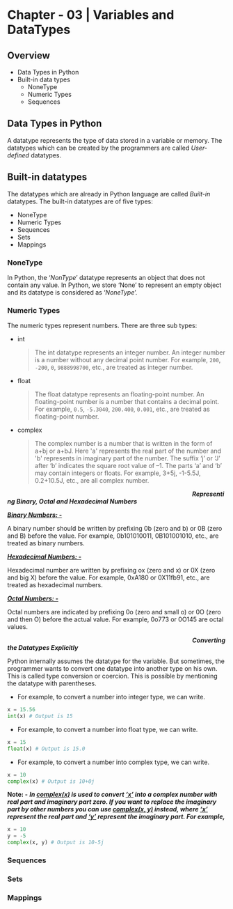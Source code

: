 # Chapter - 03 | Variables and DataTypes
## Overview

- Data Types in Python 
- Built-in data types 
    - NoneType 
    - Numeric Types 
    - Sequences 

## Data Types in Python 

A datatype represents the type of data stored in a variable or memory. The datatypes which can be created by the programmers are called *User-defined* datatypes. 

## Built-in datatypes 

The datatypes which are already in Python language are called *Built-in* datatypes. The built-in datatypes are of five types:

- NoneType 
- Numeric Types 
- Sequences 
- Sets 
- Mappings

### NoneType 

In Python, the ‘*NonType*’ datatype represents an object that does not contain any value. In Python, we store ‘None’ to represent an empty object and its datatype is considered as ‘*NoneType*’. 

### Numeric Types 

The numeric types represent numbers. There are three sub types: 

- int

    > The int datatype represents an integer number. An integer number is a number without any decimal point number. For example, `200`, `-200`, `0`, `9888998700`, etc., are treated as integer number.

- float

  > The float datatype represents an floating-point number. An floating-point number is a number that contains a decimal point. For example, `0.5`, `-5.3040`, `200.400`, `0.001`, etc., are treated as floating-point number.

- complex 
    > The complex number is a number that is written in the form of a+bj or a+bJ. Here 'a' represents the real part of the number and 'b' represents in imaginary part of the number. The suffix ‘j’ or ‘J’ after ‘b’ indicates the square root value of –1. The parts ‘a’ and ‘b’ may contain integers or floats. For example, 3+5j, -1-5.5J, 0.2+10.5J, etc., are all complex number.

&nbsp;&nbsp;&nbsp;&nbsp;&nbsp;&nbsp;&nbsp;&nbsp;&nbsp;&nbsp;&nbsp;&nbsp;&nbsp;&nbsp;&nbsp;&nbsp;&nbsp;&nbsp;&nbsp;&nbsp;&nbsp;&nbsp;&nbsp;&nbsp;&nbsp;&nbsp;&nbsp;&nbsp;&nbsp;&nbsp;&nbsp;&nbsp;&nbsp;&nbsp;&nbsp;&nbsp;&nbsp;&nbsp;&nbsp;&nbsp;&nbsp;&nbsp;&nbsp;&nbsp;&nbsp;&nbsp;&nbsp;&nbsp;&nbsp;&nbsp;&nbsp;&nbsp;&nbsp;&nbsp;&nbsp;&nbsp;&nbsp;&nbsp;&nbsp;&nbsp;&nbsp;&nbsp;&nbsp;&nbsp;&nbsp;&nbsp;&nbsp;&nbsp;&nbsp;&nbsp;&nbsp;&nbsp;&nbsp;&nbsp;&nbsp;&nbsp;&nbsp;&nbsp;&nbsp;&nbsp;&nbsp;&nbsp;&nbsp;&nbsp;&nbsp;&nbsp;&nbsp;&nbsp;&nbsp;&nbsp;&nbsp;&nbsp;&nbsp;&nbsp;&nbsp;&nbsp;&nbsp;&nbsp;&nbsp;&nbsp;&nbsp;&nbsp;&nbsp;&nbsp;&nbsp;&nbsp;&nbsp;&nbsp;***Representing Binary, Octal and Hexadecimal Numbers***

<ins>***Binary Numbers: -***</ins>

A binary number should be written by prefixing 0b (zero and b) or 0B (zero and B) before the value. For example, 0b101010011, 0B101001010, etc., are treated as binary numbers. 

<ins>***Hexadecimal Numbers: -***</ins>

Hexadecimal number are written by prefixing ox (zero and x) or 0X (zero and big X) before the value. For example, 0xA180 or 0X11fb91, etc., are treated as hexadecimal numbers. 

<ins>***Octal Numbers: -***</ins>

Octal numbers are indicated by prefixing 0o (zero and small o) or 0O (zero and then O) before the actual value. For example, 0o773 or 0O145 are octal values. 

&nbsp;&nbsp;&nbsp;&nbsp;&nbsp;&nbsp;&nbsp;&nbsp;&nbsp;&nbsp;&nbsp;&nbsp;&nbsp;&nbsp;&nbsp;&nbsp;&nbsp;&nbsp;&nbsp;&nbsp;&nbsp;&nbsp;&nbsp;&nbsp;&nbsp;&nbsp;&nbsp;&nbsp;&nbsp;&nbsp;&nbsp;&nbsp;&nbsp;&nbsp;&nbsp;&nbsp;&nbsp;&nbsp;&nbsp;&nbsp;&nbsp;&nbsp;&nbsp;&nbsp;&nbsp;&nbsp;&nbsp;&nbsp;&nbsp;&nbsp;&nbsp;&nbsp;&nbsp;&nbsp;&nbsp;&nbsp;&nbsp;&nbsp;&nbsp;&nbsp;&nbsp;&nbsp;&nbsp;&nbsp;&nbsp;&nbsp;&nbsp;&nbsp;&nbsp;&nbsp;&nbsp;&nbsp;&nbsp;&nbsp;&nbsp;&nbsp;&nbsp;&nbsp;&nbsp;&nbsp;&nbsp;&nbsp;&nbsp;&nbsp;&nbsp;&nbsp;&nbsp;&nbsp;&nbsp;&nbsp;&nbsp;&nbsp;&nbsp;&nbsp;&nbsp;&nbsp;&nbsp;&nbsp;&nbsp;&nbsp;&nbsp;&nbsp;&nbsp;&nbsp;&nbsp;&nbsp;&nbsp;&nbsp;***Converting the Datatypes Explicitly***

Python internally assumes the datatype for the variable. But sometimes, the programmer wants to convert one datatype into another type on his own. This is called type conversion or coercion. This is possible by mentioning the datatype with parentheses.

- For example, to convert a number into integer type, we can write.

```python
x = 15.56
int(x) # Output is 15
```

- For example, to convert a number into float type, we can write.

```python
x = 15
float(x) # Output is 15.0
```

- For example, to convert a number into complex type, we can write.

```python
x = 10
complex(x) # Output is 10+0j
```

**Note: -** ***In <ins>complex(x)</ins> is used to convert <ins>‘x’</ins> into a complex number with real part
and imaginary part zero. If you want to replace the imaginary part by other
numbers you can use <ins>complex(x, y)</ins> instead, where <ins>‘x’</ins> represent the real part and <ins>‘y’</ins>
represent the imaginary part. For example,***

```python
x = 10
y = -5
complex(x, y) # Output is 10-5j
```

### Sequences 

### Sets 

### Mappings 

